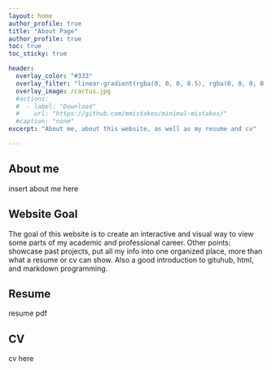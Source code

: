 ```yaml
---
layout: home
author_profile: true
title: "About Page"
author_profile: true
toc: true
toc_sticky: true

header:
  overlay_color: "#333"
  overlay_filter: "linear-gradient(rgba(0, 0, 0, 0.5), rgba(0, 0, 0, 0.5))"
  overlay_image: /cactus.jpg
  #actions:
  #  - label: "Download"
  #    url: "https://github.com/mmistakes/minimal-mistakes/"
  #caption: "none"
excerpt: "About me, about this website, as well as my resume and cv"

---
```

## About me
insert about me here

## Website Goal
The goal of this website is to create an interactive and visual way to view some parts of my academic and professional career.
Other points: showcase past projects, put all my info into one organized place, more than what a resume or cv can show. Also a good introduction to gituhub, html, and markdown programming. 

## Resume
resume pdf

## CV 
cv here

